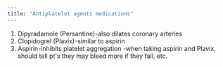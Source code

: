 ```yaml
---
title: "Antiplatelet agents medications"
---
```

1) Dipyradamole (Persantine)-also dilates coronary arteries
2) Clopidogrel (Plavix)-similar to aspirin
3) Aspirin-inhibits platelet aggregation
-when taking aspirin and Plavix, should tell pt's they may bleed more if they fall, etc.

